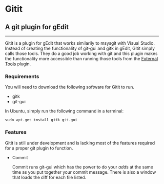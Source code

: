 # Gitit

## A git plugin for gEdit

---

Gitit is a plugin for gEdit that works similarily to msysgit with Visual Studio.
Instead of creating the functionality of git-gui and gitk in gEdit, Gitit simply
calls those tools. They do a good job working with git and this plugin makes the
functionality more accessible than running those tools from the [External Tools][ExtTools]
plugin.

### Requirements

You will need to download the following software for Gitit to run.

 * gitk
 * git-gui
 
In Ubuntu, simply run the following command in a terminal:

    sudo apt-get install gitk git-gui
    
### Features

Gitit is still under development and is lacking most of the features required for
a proper git plugin to function. 

 * Commit
    
    Commit runs git-gui which has the power to do your *add*s at the same time
    as you put together your commit message. There is also a window that loads
    the diff for each file listed.
    
[ExtTools]: http://live.gnome.org/Gedit/Plugins/ExternalTools
